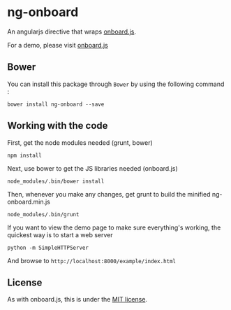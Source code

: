ng-onboard
================

An angularjs directive that wraps [onboard.js](https://github.com/nozzle/onboard.js).

For a demo, please visit [onboard.js](https://github.com/nozzle/onboard.js/tree/master)

## Bower

You can install this package through `Bower` by using the following command :

    bower install ng-onboard --save


## Working with the code

First, get the node modules needed (grunt, bower)

    npm install
    
Next, use bower to get the JS libraries needed (onboard.js)

    node_modules/.bin/bower install

Then, whenever you make any changes, get grunt to build the minified ng-onboard.min.js

    node_modules/.bin/grunt 

If you want to view the demo page to make sure everything's working, the quickest way is to start a web server

    python -m SimpleHTTPServer
    
And browse to `http://localhost:8000/example/index.html`   




## License

As with onboard.js, this is under the [MIT license](https://github.com/tannerlinsley/ng-onboard/blob/master/LICENSE).






